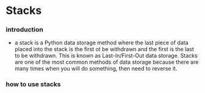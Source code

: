 # Stacks
### introduction
- a stack is a Python data storage method where the last piece of data placed into the 
stack is the first ot be withdrawn and the first is the last to be withdrawn. This is known as 
Last-In/First-Out data storage. Stacks are one of the most common methods of data storage because
there are many times when you will do something, then need to reverse it.
### how to use stacks
